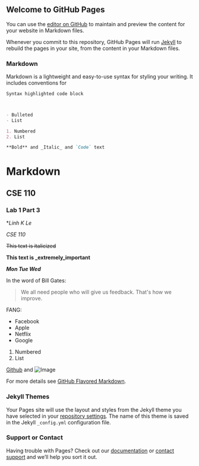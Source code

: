 ## Welcome to GitHub Pages

You can use the [editor on GitHub](https://github.com/linhlekhanh11/part3lab1.github.io/edit/main/README.md) to maintain and preview the content for your website in Markdown files.

Whenever you commit to this repository, GitHub Pages will run [Jekyll](https://jekyllrb.com/) to rebuild the pages in your site, from the content in your Markdown files.

### Markdown

Markdown is a lightweight and easy-to-use syntax for styling your writing. It includes conventions for

```markdown
Syntax highlighted code block



- Bulleted
- List

1. Numbered
2. List

**Bold** and _Italic_ and `Code` text

```
# Markdown 
## CSE 110
### Lab 1 Part 3

**Linh K Le*

*CSE 110*

~~This text is italicized~~

**This text is _extremely_important** 

***Mon Tue Wed***

In the word of Bill Gates:
> We all need people who will give us feedback. That's how we improve.

FANG:
- Facebook
- Apple 
- Netflix
- Google


1. Numbered
2. List


[Github](https://github.com/linhlekhanh11) and ![Image](https://www.rd.com/wp-content/uploads/2020/01/shutterstock_247528582-2-copy-1536x1024.jpg)

For more details see [GitHub Flavored Markdown](https://guides.github.com/features/mastering-markdown/).

### Jekyll Themes

Your Pages site will use the layout and styles from the Jekyll theme you have selected in your [repository settings](https://github.com/linhlekhanh11/part3lab1.github.io/settings). The name of this theme is saved in the Jekyll `_config.yml` configuration file.

### Support or Contact

Having trouble with Pages? Check out our [documentation](https://docs.github.com/categories/github-pages-basics/) or [contact support](https://github.com/contact) and we’ll help you sort it out.
